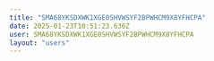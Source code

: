 ```yaml
---
title: "SMA68YKSDXWK1XGE0SHVWSYF2BPWHCM9X8YFHCPA"
date: 2025-01-23T10:51:23.636Z
user: SMA68YKSDXWK1XGE0SHVWSYF2BPWHCM9X8YFHCPA
layout: "users"
---
```

    